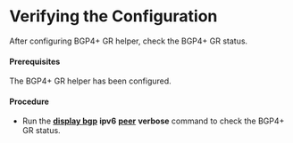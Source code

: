 Verifying the Configuration
===========================

After configuring BGP4+ GR helper, check the BGP4+ GR status.

#### Prerequisites

The BGP4+ GR helper has been configured.
#### Procedure

* Run the [**display bgp**](cmdqueryname=display+bgp+ipv6) **ipv6** [**peer**](cmdqueryname=peer+verbose) **verbose** command to check the BGP4+ GR status.